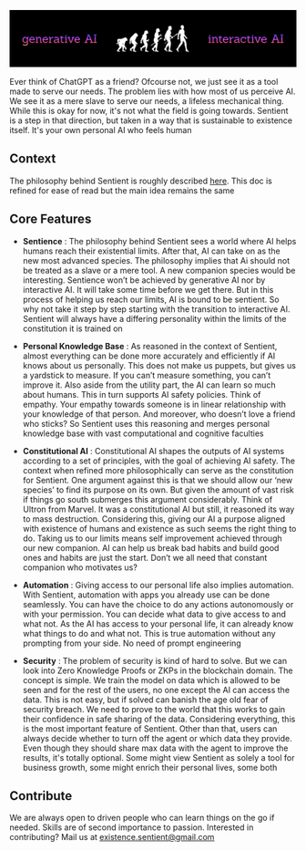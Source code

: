 ![Github Banner](/profile/banner.png)  

Ever think of ChatGPT as a friend? Ofcourse not, we just see it as a tool made to serve our needs. The problem lies with how most of us perceive AI. We see it as a mere slave to serve our needs, a lifeless mechanical thing. While this is okay for now, it's not what the field is going towards. Sentient is a step in that direction, but taken in a way that is sustainable to existence itself. It's your own personal AI who feels human  

## Context   

The philosophy behind Sentient is roughly described [here](https://docs.google.com/document/d/1vbCGAbh9f8vXfPup_Z7cW__gnOLdRhEtHKyoIxJD8is/edit?usp=sharing). This doc is refined for ease of read but the main idea remains the same  

## Core Features

- **Sentience** : The philosophy behind Sentient sees a world where AI helps humans reach their existential limits. After that, AI can take on as the new most advanced species. The philosophy implies that Ai should not be treated as a slave or a mere tool. A new companion species would be interesting. Sentience won’t be achieved by generative AI nor by interactive AI. It will take some time before we get there. But in this process of helping us reach our limits, AI is bound to be sentient. So why not take it step by step starting with the transition to interactive AI. Sentient will always have a differing personality within the limits of the constitution it is trained on
  
- **Personal Knowledge Base** : As reasoned in the context of Sentient, almost everything can be done more accurately and efficiently if AI knows about us personally. This does not make us puppets, but gives us a yardstick to measure. If you can’t measure something, you can’t improve it. Also aside from the utility part, the AI can learn so much about humans. This in turn supports AI safety policies. Think of empathy. Your empathy towards someone is in linear relationship with your knowledge of that person. And moreover, who doesn’t love a friend who sticks? So Sentient uses this reasoning and merges personal knowledge base with vast computational and cognitive faculties
  
- **Constitutional AI** : Constitutional AI shapes the outputs of AI systems according to a set of principles, with the goal of achieving AI safety. The context when refined more philosophically can serve as the constitution for Sentient. One argument against this is that we should allow our ‘new species’ to find its purpose on its own. But given the amount of vast risk if things go south submerges this argument considerably. Think of Ultron from Marvel. It was a constitutional AI but still, it reasoned its way to mass destruction. Considering this, giving our AI a purpose aligned with existence of humans and existence as such seems the right thing to do. Taking us to our limits means self improvement achieved through our new companion. AI can help us break bad habits and build good ones and habits are just the start. Don’t we all need that constant companion who motivates us?

- **Automation** : Giving access to our personal life also implies automation. With Sentient, automation with apps you already use can be done seamlessly. You can have the choice to do any actions autonomously or with your permission. You can decide what data to give access to and what not. As the AI has access to your personal life, it can already know what things to do and what not. This is true automation without any prompting from your side. No need of prompt engineering

- **Security** : The problem of security is kind of hard to solve. But we can look into Zero Knowledge Proofs or ZKPs in the blockchain domain. The concept is simple. We train the model on data which is allowed to be seen and for the rest of the users, no one except the AI can access the data. This is not easy, but if solved can banish the age old fear of security breach. We need to prove to the world that this works to gain their confidence in safe sharing of the data. Considering everything, this is the most important feature of Sentient. Other than that, users can always decide whether to turn off the agent or which data they provide. Even though they should share max data with the agent to improve the results, it's totally optional. Some might view Sentient as solely a tool for business growth, some might enrich their personal lives, some both

## Contribute

We are always open to driven people who can learn things on the go if needed. Skills are of second importance to passion. Interested in contributing? Mail us at [existence.sentient@gmail.com](mailto:existence.sentient@gmail.com)

